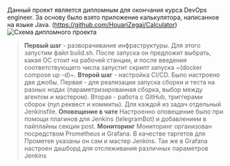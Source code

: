 Данный проект является дипломным для окончания курса DevOps engineer.
За основу было взято приложение калькулятора, написанное на языке Java. (https://github.com/HouariZegai/Calculator)
![Схема дипломного проекта](/diplom/Схема.png "Схема диплома")
> **Первый шаг** - разворачивание инфраструктуры. Для этого запустим файл build.sh. После запуска он предложит выбрать,
какая ОС стоит на рабочей станции, и после введения соответствующего числа запустит скрипт запуска ~(docker compose up -d)~.
> **Второй шаг** - настройка CI/CD. 
Было настроено две джобы. Первая - для реализации запуска сборки и теста на разных нодах (параметризированная сборка, выбор между агентом и мастером).
Вторая - работа с GitHub, триггерами сборок (пул реквест и коммиты). Для каждой из задач отдельный Jenkinsfile.
> **Оповещение в чате**
Настроенно оповещение было при помощи плагинов для Jenkins (telegramBot) и добавлением в пайплайны секции post.
> **Мониторинг**
Мониторинг организован посредством Prometheus и Grafana. В качестве таргетов для Прометея указаны он сам и мастер Jenkins.
Так же в Grafana настроен дашборд для отслеживания различных параметров Jenkins